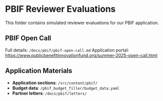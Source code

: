 # PBIF Reviewer Evaluations

This folder contains simulated reviewer evaluations for our PBIF application.

## PBIF Open Call

Full details: `/docs/pbif/pbif-open-call.md`
Application portal: https://www.publicbenefitinnovationfund.org/summer-2025-open-call.html

## Application Materials

- **Application sections**: `/src/content/pbif/` 
- **Budget data**: `/pbif_budget_filler/budget_data.yaml`
- **Partner letters**: `/docs/pbif/letters/`